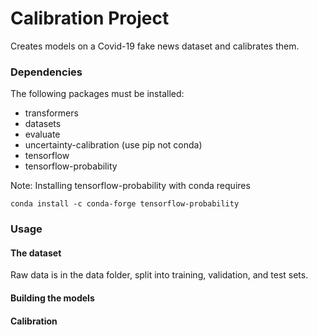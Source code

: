 # Calibration Project

Creates models on a Covid-19 fake news dataset and calibrates them.

### Dependencies

The following packages must be installed:
- transformers
- datasets
- evaluate
- uncertainty-calibration (use pip not conda)
- tensorflow
- tensorflow-probability

Note: Installing tensorflow-probability with conda requires
```
conda install -c conda-forge tensorflow-probability
```

### Usage

#### The dataset

Raw data is in the data folder, split into training, validation, and test sets.

#### Building the models


#### Calibration
